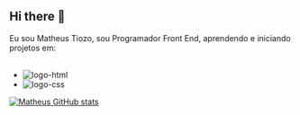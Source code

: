## Hi there 👋

Eu sou Matheus Tiozo, sou Programador Front End, aprendendo e iniciando projetos em:
<br>
<br>

  -   <img src ="https://img.shields.io/badge/HTML-239120?style=for-the-badge&logo=html5&logoColor=white" alt=" logo-html"/>
  -   <img src="https://img.shields.io/badge/CSS3-1572B6?style=for-the-badge&logo=css3&logoColor=white" alt =" logo-css"/>


  [![Matheus GitHub stats](https://github-readme-stats.vercel.app/api?username=Matheustiozo)](https://github.com/anuraghazra/github-readme-stats)
